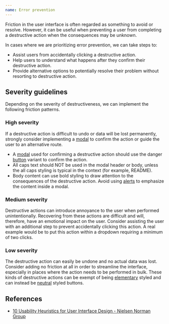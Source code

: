 ```yaml
---
name: Error prevention
---
```


Friction in the user interface is often regarded as something to avoid or resolve. However, it can be useful when preventing a user from completing a destructive action when the consequences may be unknown.

In cases where we are prioritizing error prevention, we can take steps to:

- Assist users from accidentally clicking a destructive action.
- Help users to understand what happens after they confirm their destructive action.
- Provide alternative options to potentially resolve their problem without resorting to destructive action.

## Severity guidelines

Depending on the severity of destructiveness, we can implement the following friction patterns.

### High severity

If a destructive action is difficult to undo or data will be lost permanently, strongly consider implementing a [modal](/components/modal) to confirm the action or guide the user to an alternative route.

* A [modal](/components/modal) used for confirming a destructive action should use the danger [button](/components/button) variant to confirm the action.
* All caps text should NOT be used in the modal header or body, unless the all caps styling is typical in the context (for example, README).
* Body content can use bold styling to draw attention to the consequences of the destructive action. Avoid using [alerts](/components/alert) to emphasize the content inside a modal. 

### Medium severity

Destructive actions can introduce annoyance to the user when performed unintentionally. Recovering from these actions are difficult and will, therefore, have an emotional impact on the user. Consider assisting the user with an additional step to prevent accidentally clicking this action. A real example would be to put this action within a dropdown requiring a minimum of two clicks.

### Low severity

The destructive action can easily be undone and no actual data was lost. Consider adding no friction at all in order to streamline the interface, especially in places where the action needs to be performed in bulk. These kinds of destructive actions can be exempt of being [elementary](/components/button/#elementary) styled and can instead be [neutral](/components/button/#neutral) styled buttons.

## References

- [10 Usability Heuristics for User Interface Design - Nielsen Norman Group](https://www.nngroup.com/articles/ten-usability-heuristics/)
